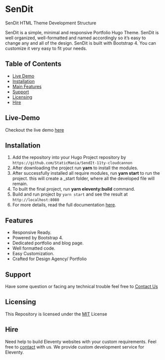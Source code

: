 # SenDit

SenDit HTML Theme Development Structure

SenDit is a simple, minimal and responsive Portfolio Hugo Theme. SenDit is well organized, well-formatted and named accordingly so it’s easy to change any and all of the design. SenDit is built with Bootstrap 4. You can customize it very easy to fit your needs.

## Table of Contents

-  [Live Demo](#Live-Demo)
-  [Installation](#Installation)
-  [Main Features](#Features)
-  [Support](#Support)
-  [Licensing](#Licensing)
-  [Hire](#Hire)

## Live-Demo

Checkout the live demo [here](https://legit-needle.cloudvent.net/)

## Installation

1. Add the repository into your Hugo Project repository by `https://github.com/StaticMania/SendIt-11ty-cloudcannon`
2. After downloading the project run **yarn** to install the modules.
3. After successfully installed all require modules, run **yarn start** to run the project. this will create a \_start folder, where all the developed file will remain.
4. To built the final project, run **yarn eleventy:build** command.
5. Build and run project by `yarn start` and see the result at `http://localhost:8080`
6. For more details, read the full documentation [here](https://documentation.staticmania.com/docs/SenDit/).

## Features

-  Responsive Ready.
-  Powered by Bootstrap 4.
-  Dedicated portfolio and blog page.
-  Well formatted code.
-  Easy Customization.
-  Crafted for Design Agency/ Portfolio

## Support

Have some question or facing any technical trouble feel free to [Contact Us](https://staticmania.com/contact/)

## Licensing

This Repository is licensed under the [MIT](#) License

## Hire

Need help to build Eleventy websites with your custom requirements. Feel free to [contact](https://staticmania.com/contact/) with us. We provide custom development service for Eleventy.
